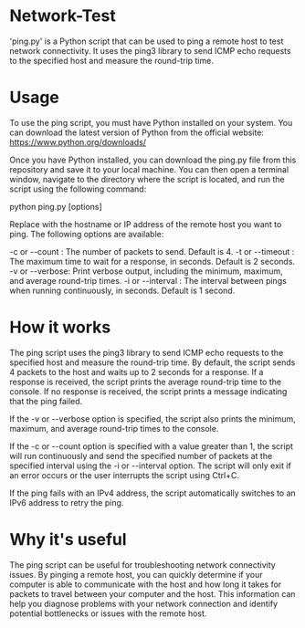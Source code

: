 # Network-Test

'ping.py' is a Python script that can be used to ping a remote host to test network connectivity. It uses the ping3 library to send ICMP echo requests to the specified host and measure the round-trip time.

# Usage
To use the ping script, you must have Python installed on your system. You can download the latest version of Python from the official website: https://www.python.org/downloads/

Once you have Python installed, you can download the ping.py file from this repository and save it to your local machine. You can then open a terminal window, navigate to the directory where the script is located, and run the script using the following command:

python ping.py <host> [options]

Replace <host> with the hostname or IP address of the remote host you want to ping. The following options are available:

-c <count> or --count <count>: The number of packets to send. Default is 4.
-t <timeout> or --timeout <timeout>: The maximum time to wait for a response, in seconds. Default is 2 seconds.
-v or --verbose: Print verbose output, including the minimum, maximum, and average round-trip times.
-i <interval> or --interval <interval>: The interval between pings when running continuously, in seconds. Default is 1 second.

# How it works
The ping script uses the ping3 library to send ICMP echo requests to the specified host and measure the round-trip time. By default, the script sends 4 packets to the host and waits up to 2 seconds for a response. If a response is received, the script prints the average round-trip time to the console. If no response is received, the script prints a message indicating that the ping failed.

If the -v or --verbose option is specified, the script also prints the minimum, maximum, and average round-trip times to the console.

If the -c <count> or --count <count> option is specified with a value greater than 1, the script will run continuously and send the specified number of packets at the specified interval using the -i <interval> or --interval <interval> option. The script will only exit if an error occurs or the user interrupts the script using Ctrl+C.

If the ping fails with an IPv4 address, the script automatically switches to an IPv6 address to retry the ping.

# Why it's useful
The ping script can be useful for troubleshooting network connectivity issues. By pinging a remote host, you can quickly determine if your computer is able to communicate with the host and how long it takes for packets to travel between your computer and the host. This information can help you diagnose problems with your network connection and identify potential bottlenecks or issues with the remote host.

